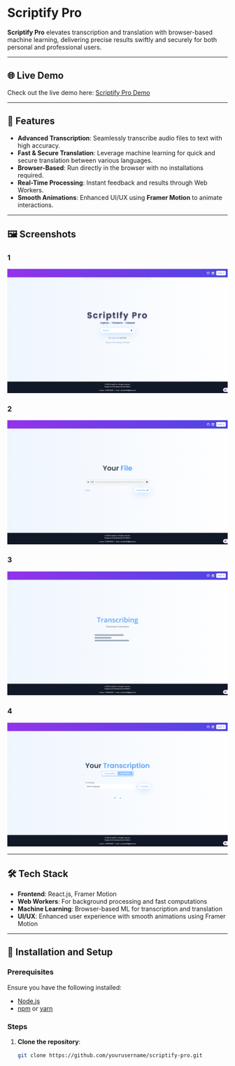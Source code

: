 # Scriptify Pro

**Scriptify Pro** elevates transcription and translation with browser-based machine learning, delivering precise results swiftly and securely for both personal and professional users. 

---
## 🌐 Live Demo

Check out the live demo here: [Scriptify Pro Demo](https://your-demo-link.com)

---
## 🚀 Features

- **Advanced Transcription**: Seamlessly transcribe audio files to text with high accuracy.
- **Fast & Secure Translation**: Leverage machine learning for quick and secure translation between various languages.
- **Browser-Based**: Run directly in the browser with no installations required.
- **Real-Time Processing**: Instant feedback and results through Web Workers.
- **Smooth Animations**: Enhanced UI/UX using **Framer Motion** to animate interactions.

---

## 🖼️ Screenshots

### 1
![1](./public/1.png)

### 2
![2](./public/2.png)

### 3
![3](./public/3.png)

### 4
![4](./public/4.png)

---

## 🛠️ Tech Stack

- **Frontend**: React.js, Framer Motion
- **Web Workers**: For background processing and fast computations
- **Machine Learning**: Browser-based ML for transcription and translation
- **UI/UX**: Enhanced user experience with smooth animations using Framer Motion

---

## 📄 Installation and Setup

### Prerequisites
Ensure you have the following installed:
- [Node.js](https://nodejs.org/)
- [npm](https://www.npmjs.com/) or [yarn](https://yarnpkg.com/)

### Steps

1. **Clone the repository**:
   ```bash
   git clone https://github.com/yourusername/scriptify-pro.git
